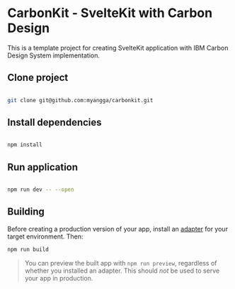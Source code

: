 # CarbonKit - SvelteKit with Carbon Design

This is a template project for creating SvelteKit application with IBM Carbon Design System implementation.

## Clone project

```bash

git clone git@github.com:myangga/carbonkit.git

```

## Install dependencies

```bash

npm install

```

## Run application

```bash

npm run dev -- --open

```

## Building

Before creating a production version of your app, install an [adapter](https://kit.svelte.dev/docs#adapters) for your target environment. Then:

```bash
npm run build
```

> You can preview the built app with `npm run preview`, regardless of whether you installed an adapter. This should _not_ be used to serve your app in production.

